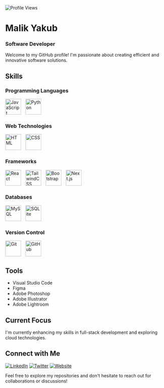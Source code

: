 ![Profile Views](https://komarev.com/ghpvc/?username=malikyakub)

# Malik Yakub
### Software Developer

Welcome to my GitHub profile! I'm passionate about creating efficient and innovative software solutions.

## Skills

### Programming Languages
<div>
  <img src="https://cdn.simpleicons.org/javascript/F7DF1E" alt="JavaScript" width="50" height="50" style="margin-right: 10px;"/>
  <img src="https://cdn.simpleicons.org/python/3776AB" alt="Python" width="50" height="50" style="margin-right: 10px;"/>
</div>

### Web Technologies
<div>
  <img src="https://cdn.simpleicons.org/html5/E34F26" alt="HTML" width="50" height="50" style="margin-right: 10px;"/>
  <img src="https://cdn.simpleicons.org/css3/1572B6" alt="CSS" width="50" height="50" style="margin-right: 10px;"/>
</div>

### Frameworks
<div>
  <img src="https://cdn.simpleicons.org/react/61DAFB" alt="React" width="50" height="50" style="margin-right: 10px;"/>
  <img src="https://cdn.simpleicons.org/tailwindcss/38B2AC" alt="TailwindCSS" width="50" height="50" style="margin-right: 10px;"/>
  <img src="https://cdn.simpleicons.org/bootstrap/563D7C" alt="Bootstrap" width="50" height="50" style="margin-right: 10px;"/>
  <img src="https://cdn.simpleicons.org/nextdotjs/0000ff" alt="Next.js" width="50" height="50"/>
</div>

### Databases
<div>
  <img src="https://cdn.simpleicons.org/mysql/4479A1" alt="MySQL" width="50" height="50" style="margin-right: 10px;"/>
  <img src="https://cdn.simpleicons.org/sqlite/003B57" alt="SQLite" width="50" height="50"/>
</div>

### Version Control
<div>
  <img src="https://cdn.simpleicons.org/git/F05032" alt="Git" width="50" height="50" style="margin-right: 10px;"/>
  <img src="https://cdn.simpleicons.org/github/lightgray" alt="GitHub" width="50" height="50"/>
</div>



## Tools
- Visual Studio Code
- Figma
- Adobe Photoshop
- Adobe Illustrator
- Adobe Lightroom

## Current Focus
I'm currently enhancing my skills in full-stack development and exploring cloud technologies.

## Connect with Me
[![LinkedIn](https://img.shields.io/badge/LinkedIn-Malik%20Yakub-blue)](https://www.linkedin.com/in/malik-yakub-75778a324)
[![Twitter](https://img.shields.io/badge/Twitter-%40malikyakub-1DA1F2)](https://x.com/malikyakub55777)
[![Website](https://img.shields.io/badge/Website-mk--yakub.netlify.app-brightgreen)](https://mk-yakub.netlify.app)


Feel free to explore my repositories and don't hesitate to reach out for collaborations or discussions!
